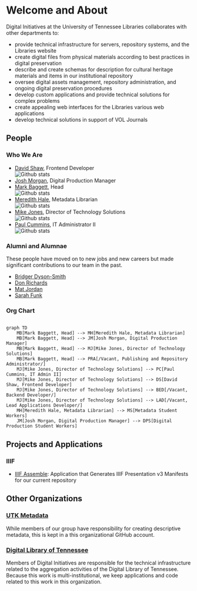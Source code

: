 # Welcome and About

Digital Initiatives at the University of Tennessee Libraries collaborates with other departments to:

* provide technical infrastructure for servers, repository systems, and the Libraries website
* create digital files from physical materials according to best practices in digital preservation
* describe and create schemas for description for cultural heritage materials and items in our institutional repository
* oversee digital assets management, repository administration, and ongoing digital preservation procedures
* develop custom applications and provide technical solutions for complex problems
* create appealing web interfaces for the Libraries various web applications
* develop technical solutions in support of VOL Journals

## People

### Who We Are

* [David Shaw](https://github.com/dshaw11), Frontend Developer <br>![Github stats](https://github-readme-stats.vercel.app/api?username=dshaw11&theme=radical&show_icons=true&count_private=true)
* [Josh Morgan](), Digital Production Manager
* [Mark Baggett](https://github.com/markpbaggett), Head <br>![Github stats](https://github-readme-stats.vercel.app/api?username=markpbaggett&theme=cobalt&show_icons=true&count_private=true)
* [Meredith Hale](https://github.com/mlhale7), Metadata Librarian <br>![Github stats](https://github-readme-stats.vercel.app/api?username=mlhale7&theme=dracula&show_icons=true&count_private=true)
* [Mike Jones](https://github.com/mkaljns), Director of Technology Solutions <br>![Github stats](https://github-readme-stats.vercel.app/api?username=mkaljns&theme=synthwave&show_icons=true&count_private=true)
* [Paul Cummins](https://github.com/pc37utn), IT Administrator II <br>![Github stats](https://github-readme-stats.vercel.app/api?username=pc37utn&theme=prussian&show_icons=true&count_private=true)

### Alumni and Alumnae

These people have moved on to new jobs and new careers but made significant contributions to our team in the past.

* [Bridger Dyson-Smith](https://github.com/canofbees)
* [Don Richards](https://github.com/DonRichards)
* [Mat Jordan](https://github.com/mathewjordan/)
* [Sarah Funk](https://github.com/sfunk3)


### Org Chart

```mermaid

graph TD
    MB[Mark Baggett, Head] --> MH[Meredith Hale, Metadata Librarian]
    MB[Mark Baggett, Head] --> JM[Josh Morgan, Digital Production Manager]
    MB[Mark Baggett, Head] --> MJ[Mike Jones, Director of Technology Solutions]
    MB[Mark Baggett, Head] --> PRA[/Vacant, Publishing and Repository Administrator/]
    MJ[Mike Jones, Director of Technology Solutions] --> PC[Paul Cummins, IT Admin II]
    MJ[Mike Jones, Director of Technology Solutions] --> DS[David Shaw, Frontend Developer]
    MJ[Mike Jones, Director of Technology Solutions] --> BED[/Vacant, Backend Developer/]
    MJ[Mike Jones, Director of Technology Solutions] --> LAD[/Vacant, Lead Applications Developer/]
    MH[Meredith Hale, Metadata Librarian] --> MS[Metadata Student Workers]
    JM[Josh Morgan, Digital Production Manager] --> DPS[Digital Production Student Workers]
```

## Projects and Applications

### IIIF

* [IIIF Assemble](https://github.com/utkdigitalinitiatives/iiif_assemble): Application that Generates IIIF Presentation v3 Manifests for our current repository


## Other Organizations

### [UTK Metadata](https://github.com/UTKcataloging/)

While members of our group have responsibility for creating descriptive metadata, this is kept in a this organizational
GitHub account.

### [Digital Library of Tennessee](https://github.com/DigitalLibraryofTennessee/)

Members of Digital Initiatives are responsible for the technical infrastructure related to the aggregation activities of
the Digital Library of Tennessee.  Because this work is multi-institutional, we keep applications and code related to 
this work in this organization.
